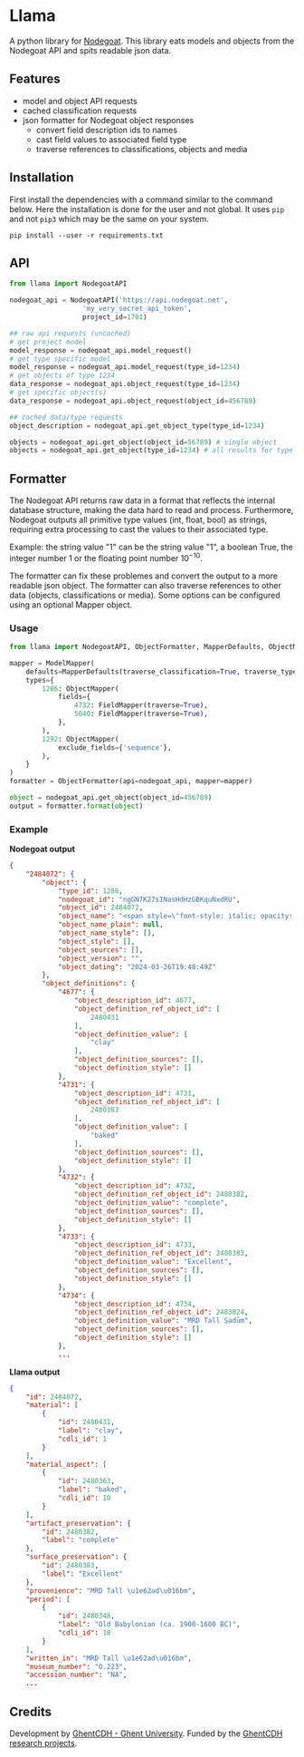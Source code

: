# Llama

A python library for [Nodegoat](https://nodegoat.net). This library eats models and objects from the Nodegoat API and spits readable json data.

## Features

- model and object API requests
- cached classification requests
- json formatter for Nodegoat object responses
    - convert field description ids to names
    - cast field values to associated field type
    - traverse references to classifications, objects and media

## Installation

First install the dependencies with a command similar to the command below. Here the installation is done for the user and not global. It uses `pip` and not `pip3` which may be the same on your system.

```pip install --user -r requirements.txt```



## API

```python
from llama import NodegoatAPI

nodegoat_api = NodegoatAPI('https://api.nodegoat.net', 
                  'my_very_secret_api_token',
                  project_id=1701)

## raw api requests (uncached)
# get project model
model_response = nodegoat_api.model_request()
# get type specific model
model_response = nodegoat_api.model_request(type_id=1234)
# get objects of type 1234
data_response = nodegoat_api.object_request(type_id=1234)
# get specific object(s)
data_response = nodegoat_api.object_request(object_id=456789)

## cached data/type requests
object_description = nodegoat_api.get_object_type(type_id=1234)

objects = nodegoat_api.get_object(object_id=56789) # single object
objects = nodegoat_api.get_object(type_id=1234) # all results for type 1234
```

## Formatter

The Nodegoat API returns raw data in a format that reflects the internal database structure, making the data hard to read and process. Furthermore, Nodegoat outputs all primitive type values (int, float, bool) as strings, requiring extra processing to cast the values to their associated type.

Example: the string value "1" can be the string value "1", a boolean True, the integer number 1 or the floating point number $`10^{-10}`$.

The formatter can fix these problemes and convert the output to a more readable json object. The formatter can also traverse references to other data (objects, classifications or media). Some options can be configured using an optional Mapper object.

### Usage

```python
from llama import NodegoatAPI, ObjectFormatter, MapperDefaults, ObjectMapper, FieldMapper, TypeMapper

mapper = ModelMapper(
    defaults=MapperDefaults(traverse_classification=True, traverse_type=False, cast_values=True),
    types={
        1286: ObjectMapper(
            fields={
                4732: FieldMapper(traverse=True),
                5040: FieldMapper(traverse=True),
            },
        ),
        1292: ObjectMapper(
            exclude_fields={'sequence'},
        ),
    }
)
formatter = ObjectFormatter(api=nodegoat_api, mapper=mapper)

object = nodegoat_api.get_object(object_id=456789)
output = formatter.format(object)
```

### Example

**Nodegoat output**

```json
{
    "2484072": {
        "object": {
            "type_id": 1286,
            "nodegoat_id": "ngGN7K27sINasHdHzGBKquNxdRU",
            "object_id": 2484072,
            "object_name": "<span style=\"font-style: italic; opacity: 0.8;\">No Name<\/span>",
            "object_name_plain": null,
            "object_name_style": [],
            "object_style": [],
            "object_sources": [],
            "object_version": "",
            "object_dating": "2024-03-26T19:48:49Z"
        },
        "object_definitions": {
            "4677": {
                "object_description_id": 4677,
                "object_definition_ref_object_id": [
                    2480431
                ],
                "object_definition_value": [
                    "clay"
                ],
                "object_definition_sources": [],
                "object_definition_style": []
            },
            "4731": {
                "object_description_id": 4731,
                "object_definition_ref_object_id": [
                    2480363
                ],
                "object_definition_value": [
                    "baked"
                ],
                "object_definition_sources": [],
                "object_definition_style": []
            },
            "4732": {
                "object_description_id": 4732,
                "object_definition_ref_object_id": 2480382,
                "object_definition_value": "complete",
                "object_definition_sources": [],
                "object_definition_style": []
            },
            "4733": {
                "object_description_id": 4733,
                "object_definition_ref_object_id": 2480383,
                "object_definition_value": "Excellent",
                "object_definition_sources": [],
                "object_definition_style": []
            },
            "4734": {
                "object_description_id": 4734,
                "object_definition_ref_object_id": 2483824,
                "object_definition_value": "MRD Tall Ṣadūm",
                "object_definition_sources": [],
                "object_definition_style": []
            },
            ...
```

**Llama output**

```json
{
    "id": 2484072,
    "material": [
        {
            "id": 2480431,
            "label": "clay",
            "cdli_id": 1
        }
    ],
    "material_aspect": [
        {
            "id": 2480363,
            "label": "baked",
            "cdli_id": 10
        }
    ],
    "artifact_preservation": {
        "id": 2480382,
        "label": "complete"
    },
    "surface_preservation": {
        "id": 2480383,
        "label": "Excellent"
    },
    "provenience": "MRD Tall \u1e62ad\u016bm",
    "period": [
        {
            "id": 2480348,
            "label": "Old Babylonian (ca. 1900-1600 BC)",
            "cdli_id": 18
        }
    ],
    "written_in": "MRD Tall \u1e62ad\u016bm",
    "museum_number": "O.223",
    "accession_number": "NA",
    ...
```

## Credits

Development by [GhentCDH - Ghent University](https://www.ghentcdh.ugent.be/). Funded by the [GhentCDH research projects](https://www.ghentcdh.ugent.be/projects).
